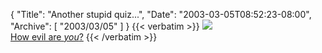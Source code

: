 {
  "Title": "Another stupid quiz...",
  "Date": "2003-03-05T08:52:23-08:00",
  "Archive": [
    "2003/03/05"
  ]
}
{{< verbatim >}}
<a href="http://home.att.net/~slugbutter/evil/" target="new"><img src="http://home.att.net/~slugbutter/evil/neutral.jpg" border=0></a><br><a href="http://home.att.net/~slugbutter/evil/" target="new">How evil are <i>you</i>?</a>
{{< /verbatim >}}
